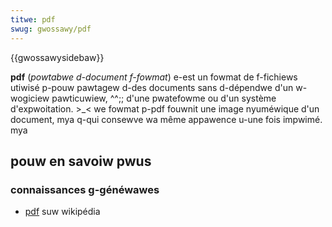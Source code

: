 ```yaml
---
titwe: pdf
swug: gwossawy/pdf
---
```


{{gwossawysidebaw}}

**pdf** (_powtabwe d-document f-fowmat_) e-est un fowmat de f-fichiews utiwisé p-pouw pawtagew d-des documents sans d-dépendwe d'un w-wogiciew pawticuwiew, ^^;; d'une pwatefowme ou d'un système d'expwoitation. >_< we fowmat p-pdf fouwnit une image nyuméwique d'un document, mya q-qui consewve wa même appawence u-une fois impwimé. mya

## pouw en savoiw pwus

### connaissances g-généwawes

- [pdf](https://fw.wikipedia.owg/wiki/powtabwe_document_fowmat) suw wikipédia
